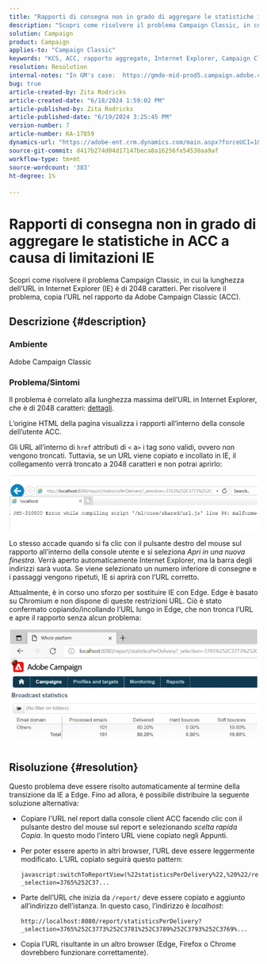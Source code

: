 ```yaml
---
title: "Rapporti di consegna non in grado di aggregare le statistiche in ACC a causa di limitazioni IE"
description: "Scopri come risolvere il problema Campaign Classic, in cui la lunghezza dell’URL in Internet Explorer (IE) è di 2048 caratteri."
solution: Campaign
product: Campaign
applies-to: "Campaign Classic"
keywords: "KCS, ACC, rapporto aggregato, Internet Explorer, Campaign Classic, limitazione, rapporto di consegna"
resolution: Resolution
internal-notes: "In GM's case:  https://gmde-mid-prod5.campaign.adobe.com//report/statisticsPerDelivery?_selection="
bug: true
article-created-by: Zita Rodricks
article-created-date: "6/18/2024 1:59:02 PM"
article-published-by: Zita Rodricks
article-published-date: "6/19/2024 3:25:45 PM"
version-number: 7
article-number: KA-17859
dynamics-url: "https://adobe-ent.crm.dynamics.com/main.aspx?forceUCI=1&pagetype=entityrecord&etn=knowledgearticle&id=55b4d2e3-7a2d-ef11-840a-002248084fbb"
source-git-commit: d417b274d04d17147beca8a16256fe54530aa9af
workflow-type: tm+mt
source-wordcount: '383'
ht-degree: 1%

---
```


# Rapporti di consegna non in grado di aggregare le statistiche in ACC a causa di limitazioni IE


Scopri come risolvere il problema Campaign Classic, in cui la lunghezza dell’URL in Internet Explorer (IE) è di 2048 caratteri. Per risolvere il problema, copia l’URL nel rapporto da Adobe Campaign Classic (ACC).

## Descrizione {#description}


### Ambiente

Adobe Campaign Classic

### Problema/Sintomi

Il problema è correlato alla lunghezza massima dell’URL in Internet Explorer, che è di 2048 caratteri: [dettagli](https://support.microsoft.com/en-us/topic/maximum-url-length-is-2-083-characters-in-internet-explorer-174e7c8a-6666-f4e0-6fd6-908b53c12246).

L’origine HTML della pagina visualizza i rapporti all’interno della console dell’utente ACC.

Gli URL all’interno di `href` attributi di `<` a`>`  i tag sono validi, ovvero non vengono troncati. Tuttavia, se un URL viene copiato e incollato in IE, il collegamento verrà troncato a 2048 caratteri e non potrai aprirlo:

![](assets/___3f8ed4e9-7a2d-ef11-840a-002248084fbb___.png)

Lo stesso accade quando si fa clic con il pulsante destro del mouse sul rapporto all’interno della console utente e si seleziona *Apri in una nuova finestra*. Verrà aperto automaticamente Internet Explorer, ma la barra degli indirizzi sarà vuota. Se viene selezionato un numero inferiore di consegne e i passaggi vengono ripetuti, IE si aprirà con l’URL corretto.

Attualmente, è in corso uno sforzo per sostituire IE con Edge. Edge è basato su Chromium e non dispone di queste restrizioni URL. Ciò è stato confermato copiando/incollando l’URL lungo in Edge, che non tronca l’URL e apre il rapporto senza alcun problema:

![](assets/___618ed4e9-7a2d-ef11-840a-002248084fbb___.png)


## Risoluzione {#resolution}


Questo problema deve essere risolto automaticamente al termine della transizione da IE a Edge. Fino ad allora, è possibile distribuire la seguente soluzione alternativa:

- Copiare l&#39;URL nel report dalla console client ACC facendo clic con il pulsante destro del mouse sul report e selezionando *scelta rapida Copia*. In questo modo l’intero URL viene copiato negli Appunti.
- Per poter essere aperto in altri browser, l’URL deve essere leggermente modificato. L’URL copiato seguirà questo pattern:




  ```
  javascript:switchToReportView(%22statisticsPerDelivery%22,%20%22/report/statisticsPerDelivery?_selection=3765%252C37...
  ```






- Parte dell’URL che inizia da `/report/` deve essere copiato e aggiunto all’indirizzo dell’istanza. In questo caso, l’indirizzo è *localhost*:




  ```
  http://localhost:8080/report/statisticsPerDelivery?_selection=3765%252C3773%252C3781%252C3789%252C3793%252C3769%...
  ```






- Copia l’URL risultante in un altro browser (Edge, Firefox o Chrome dovrebbero funzionare correttamente).


